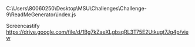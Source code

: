 C:\Users\80060250\Desktop\MSU\Challenges\Challenge-9\ReadMeGenerator\index.js



Screencastify
https://drive.google.com/file/d/1Bg7kZaeXLgbsqRL3T75E2Utkugt7Jg4p/view


